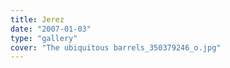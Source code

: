 ```yaml
---
title: Jerez
date: "2007-01-03"
type: "gallery"
cover: "The ubiquitous barrels_350379246_o.jpg"
---
```

